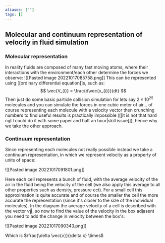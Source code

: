```yaml
---
aliases: [""]
tags: []
---
```


## Molecular and continuum representation of velocity in fluid simulation

### Molecular representation

In reality fluids are composed of many fast moving atoms, where their interactions with the environment/each other determine the forces we observe:
![[Pasted image 20221017085758.png]]
This can be represented using [[ordinary differential equation]]s, such as:
$$ \vec{V_{i}} = \frac{d\vec{x_{i}}}{dt} $$
Then just do some basic particle collision simulation for lets say $2\times 10^25$ molecules and you can simulate the forces in one cubic meter of air... of course representing each molecule with a velocity vector then crunching numbers to find useful results is practically impossible ([[it is not that hard ngl I could do it with some paper and half an hour|skill issue]]), hence why we take the other approach.


### Continuum representation
Since representing each molecules not really possible instead we take a continuum representation, in which we represent velocity as a property of units of space:

![[Pasted image 20221017091801.png]]

Here each cell represents a bunch of fluid, with the average velocity of the air in the fluid being the velocity of the cell (we also apply this average to all other properties such as density, pressure ect). For a small cell this approximation is quite accurate and of course the smaller the cell the more accurate the representation (since it's closer to the size of the individual molecules). 
In the diagram the average velocity of a cell is described with the vector $\vec{v}$, so now to find the value of the velocity in the box adjasent you need to add the change in velocity between the box's:

![[Pasted image 20221017090343.png]]

Which is $\frac{\delta \vec{v}}{\delta x} \times$